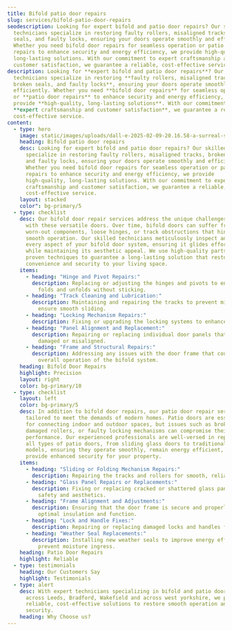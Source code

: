 ```yaml
---
title: Bifold patio door repairs
slug: services/bifold-patio-door-repairs
seodescription: Looking for expert bifold and patio door repairs? Our skilled
  technicians specialize in restoring faulty rollers, misaligned tracks, broken
  seals, and faulty locks, ensuring your doors operate smoothly and efficiently.
  Whether you need bifold door repairs for seamless operation or patio door
  repairs to enhance security and energy efficiency, we provide high-quality,
  long-lasting solutions. With our commitment to expert craftsmanship and
  customer satisfaction, we guarantee a reliable, cost-effective service.
description: Looking for **expert bifold and patio door repairs**? Our skilled
  technicians specialize in restoring **faulty rollers, misaligned tracks,
  broken seals, and faulty locks**, ensuring your doors operate smoothly and
  efficiently. Whether you need **bifold door repairs** for seamless operation
  or **patio door repairs** to enhance security and energy efficiency, we
  provide **high-quality, long-lasting solutions**. With our commitment to
  **expert craftsmanship and customer satisfaction**, we guarantee a reliable,
  cost-effective service.
content:
  - type: hero
    image: static/images/uploads/dall-e-2025-02-09-20.16.58-a-surreal-scene-of-a-surgeon-in-green-surgical-scrubs-performing-a-detailed-repair-on-installed-pvc-and-glass-bifold-doors-inside-a-house.-the-surgeon.webp
    heading: Bifold patio door repairs
    desc: Looking for expert bifold and patio door repairs? Our skilled technicians
      specialize in restoring faulty rollers, misaligned tracks, broken seals,
      and faulty locks, ensuring your doors operate smoothly and efficiently.
      Whether you need bifold door repairs for seamless operation or patio door
      repairs to enhance security and energy efficiency, we provide
      high-quality, long-lasting solutions. With our commitment to expert
      craftsmanship and customer satisfaction, we guarantee a reliable,
      cost-effective service.
    layout: stacked
    color": bg-primary/5
  - type: checklist
    desc: Our bifold door repair services address the unique challenges associated
      with these versatile doors. Over time, bifold doors can suffer from
      worn-out components, loose hinges, or track obstructions that hinder
      smooth operation. Our skilled technicians meticulously inspect and repair
      every aspect of your bifold door system, ensuring it glides effortlessly
      while maintaining its aesthetic appeal. We use high-quality parts and
      proven techniques to guarantee a long-lasting solution that restores
      convenience and security to your living space.
    items:
      - heading: "Hinge and Pivot Repairs:"
        description: Replacing or adjusting the hinges and pivots to ensure the door
          folds and unfolds without sticking.
      - heading: "Track Cleaning and Lubrication:"
        description: Maintaining and repairing the tracks to prevent misalignment and
          ensure smooth sliding.
      - heading: "Locking Mechanism Repairs:"
        description: Fixing or upgrading the locking systems to enhance security.
      - heading: "Panel Alignment and Replacement:"
        description: Repairing or replacing individual door panels that may have become
          damaged or misaligned.
      - heading: "Frame and Structural Repairs:"
        description: Addressing any issues with the door frame that could affect the
          overall operation of the bifold system.
    heading: Bifold Door Repairs
    highlight: Precision
    layout: right
    color: bg-primary/10
  - type: checklist
    layout: left
    color: bg-primary/5
    desc: In addition to bifold door repairs, our patio door repair services are
      tailored to meet the demands of modern homes. Patio doors are essential
      for connecting indoor and outdoor spaces, but issues such as broken seals,
      damaged rollers, or faulty locking mechanisms can compromise their
      performance. Our experienced professionals are well-versed in repairing
      all types of patio doors, from sliding glass doors to traditional hinged
      models, ensuring they operate smoothly, remain energy efficient, and
      provide enhanced security for your property.
    items:
      - heading: "Sliding or Folding Mechanism Repairs:"
        description: Repairing the tracks and rollers for smooth, reliable door operation.
      - heading: "Glass Panel Repairs or Replacements:"
        description: Fixing or replacing cracked or shattered glass panels to restore
          safety and aesthetics.
      - heading: "Frame Alignment and Adjustments:"
        description: Ensuring that the door frame is secure and properly aligned for
          optimal insulation and function.
      - heading: "Lock and Handle Fixes:"
        description: Repairing or replacing damaged locks and handles for enhanced security.
      - heading: "Weather Seal Replacements:"
        description: Installing new weather seals to improve energy efficiency and
          prevent moisture ingress.
    heading: Patio Door Repairs
    highlight: Reliable
  - type: testimonials
    heading: Our Customers Say
    highlight: Testimonials
  - type: alert
    desc: With expert technicians specializing in bifold and patio door repairs
      across Leeds, Bradford, Wakefield and across west yorkshire, we provide
      reliable, cost-effective solutions to restore smooth operation and enhance
      security.
    heading: Why Choose us?
---
```

